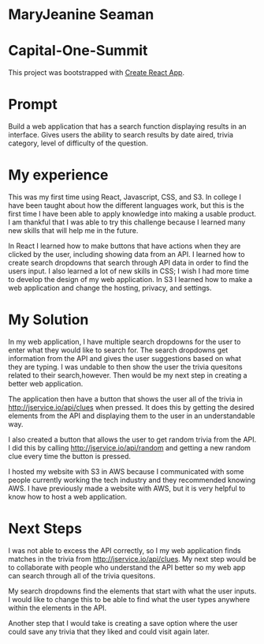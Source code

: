 # MaryJeanine Seaman

# Capital-One-Summit
This project was bootstrapped with [Create React App](https://github.com/facebook/create-react-app).

# Prompt
Build a web application that has a search function displaying results in an interface. Gives users the ability to search results by date aired, trivia category, level of difficulty of the question.

# My experience
This was my first time using React, Javascript, CSS, and S3. In college I have been taught about how the different languages work, but this is the first time I have been able to apply knowledge into making a usable product. I am thankful that I was able to try this challenge because I learned many new skills that will help me in the future. 

In React I learned how to make buttons that have actions when they are clicked by the user, including showing data from an API. I learned how to create search dropdowns that search through API data in order to find the users input. I also learned a lot of new skills in CSS; I wish I had more time to develop the design of my web application. In S3 I learned how to make a web application and change the hosting, privacy, and settings.

# My Solution
 In my web application, I have multiple search dropdowns for the user to enter what they would like to search for.  The search dropdowns get information from the API and gives the user suggestions based on what they are typing. I was undable to then show the user the trivia quesitons related to their search,however. Then would be my next step in creating a better web application.

The application then have a button that shows the user all of the trivia in http://jservice.io/api/clues when pressed. It does this by getting the desired elements from the API and displaying them to the user in an understandable way.

I also created a button that allows the user to get random trivia from the API. I did this by calling http://jservice.io/api/random and getting a new random clue every time the button is pressed.

I hosted my website with S3 in AWS because I communicated with some people currently working the tech industry and they recommended knowing AWS. I have previously made a website with AWS, but it is very helpful to know how to host a web application.

# Next Steps
I was not able to excess the API correctly, so I my web application finds matches in the trivia from http://jservice.io/api/clues. My next step would be to collaborate with people who understand the API better so my web app can search through all of the trivia quesitons. 

My search dropdowns find the elements that start with what the user inputs. I would like to change this to be able to find what the user types anywhere within the elements in the API. 

Another step that I would take is creating a save option where the user could save any trivia that they liked and could visit again later.
